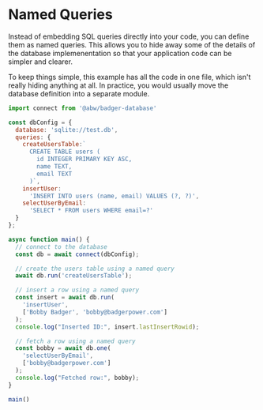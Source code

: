 # Named Queries

Instead of embedding SQL queries directly into your code, you can
define them as named queries.  This allows you to hide away some of the
details of the database implemenentation so that your application code
can be simpler and clearer.

To keep things simple, this example has all the code in one file,
which isn't really hiding anything at all.  In practice, you would usually
move the database definition into a separate module.

```js
import connect from '@abw/badger-database'

const dbConfig = {
  database: 'sqlite://test.db',
  queries: {
    createUsersTable:`
      CREATE TABLE users (
        id INTEGER PRIMARY KEY ASC,
        name TEXT,
        email TEXT
      )`,
    insertUser:
      'INSERT INTO users (name, email) VALUES (?, ?)',
    selectUserByEmail:
      'SELECT * FROM users WHERE email=?'
  }
};

async function main() {
  // connect to the database
  const db = await connect(dbConfig);

  // create the users table using a named query
  await db.run('createUsersTable');

  // insert a row using a named query
  const insert = await db.run(
    'insertUser',
    ['Bobby Badger', 'bobby@badgerpower.com']
  );
  console.log("Inserted ID:", insert.lastInsertRowid);

  // fetch a row using a named query
  const bobby = await db.one(
    'selectUserByEmail',
    ['bobby@badgerpower.com']
  );
  console.log("Fetched row:", bobby);
}

main()
```

